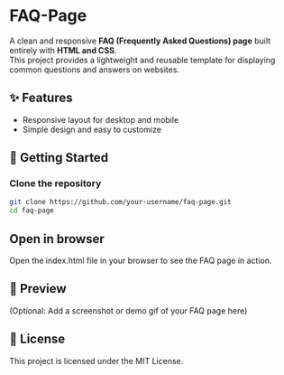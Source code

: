 # FAQ-Page

A clean and responsive **FAQ (Frequently Asked Questions) page** built entirely with **HTML and CSS**.  
This project provides a lightweight and reusable template for displaying common questions and answers on websites.

## ✨ Features
- Responsive layout for desktop and mobile  
- Simple design and easy to customize   

## 🚀 Getting Started

### Clone the repository
```bash
git clone https://github.com/your-username/faq-page.git
cd faq-page
```
## Open in browser
Open the index.html file in your browser to see the FAQ page in action.

## 📸 Preview
(Optional: Add a screenshot or demo gif of your FAQ page here)

## 📜 License
This project is licensed under the MIT License.
